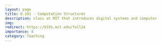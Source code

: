 ```yaml
---
layout: page
title: 6.191 - Computation Structures
description: class at MIT that introduces digital systems and computer architecture design.
img:
redirect: https://6191.mit.edu/fall24
importance: 4
category: Teaching
---
```

